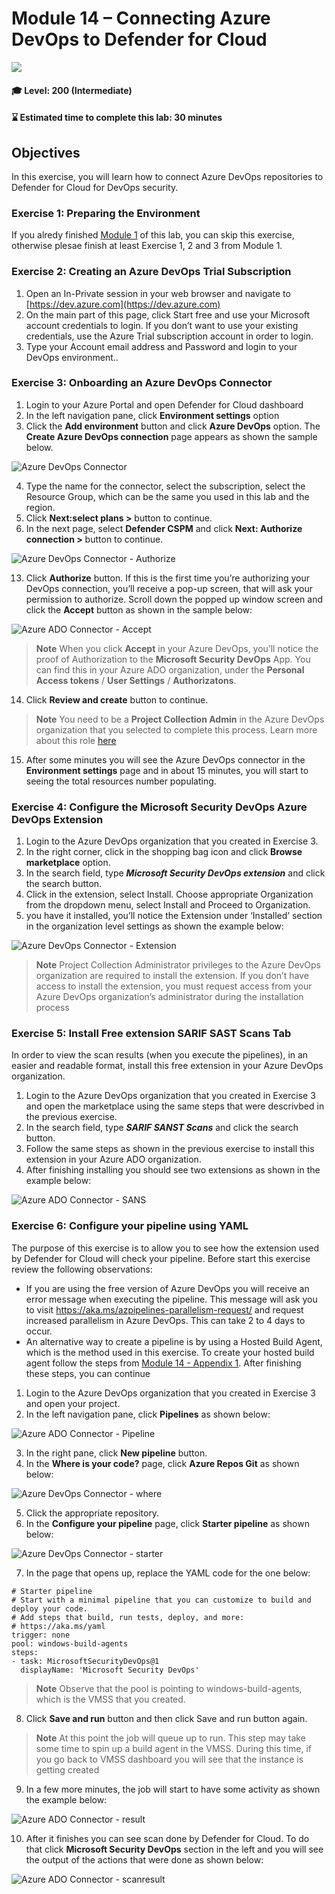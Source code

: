 # Module 14 – Connecting Azure DevOps to Defender for Cloud

<p align="left"><img src="../Images/asc-labs-intermediate.gif?raw=true"></p>

#### 🎓 Level: 200 (Intermediate)
#### ⌛ Estimated time to complete this lab: 30 minutes

## Objectives
In this exercise, you will learn how to connect Azure DevOps repositories to Defender for Cloud for DevOps security.

### Exercise 1: Preparing the Environment

If you alredy finished [Module 1](https://github.com/Azure/Microsoft-Defender-for-Cloud/blob/main/Labs/Modules/Module-1-Preparing-the-Environment.md) of this lab, you can skip this exercise, otherwise plesae finish at least Exercise 1, 2 and 3 from Module 1.

### Exercise 2: Creating an Azure DevOps Trial Subscription

1.	Open an In-Private session in your web browser and navigate to [https://dev.azure.com](https://dev.azure.com)
2.	On the main part of this page, click Start free and use your Microsoft account credentials to login. If you don’t want to use your existing credentials, use the Azure Trial subscription account in order to login.
3.	Type your Account email address and Password and login to your DevOps environment..

### Exercise 3: Onboarding an Azure DevOps Connector

1.	Login to your Azure Portal and open Defender for Cloud dashboard
2.	In the left navigation pane, click **Environment settings** option
3.	Click the **Add environment** button and click **Azure DevOps** option. The **Create Azure DevOps connection** page appears as shown the sample below.

![Azure DevOps Connector](../Images/M14_Fig1.PNG?raw=true)

4.	Type the name for the connector, select the subscription, select the Resource Group, which can be the same you used in this lab and the region. 
11.	Click **Next:select plans >** button to continue.
12.	In the next page, select **Defender CSPM** and click **Next: Authorize connection >** button to continue.

![Azure DevOps Connector - Authorize](../Images/M14_Fig2.PNG?raw=true)


13.	Click **Authorize** button. If this is the first time you’re authorizing your DevOps connection, you’ll receive a pop-up screen, that will ask your permission to authorize. Scroll down the popped up window screen and click the **Accept** button as shown in the sample below:

![Azure ADO Connector - Accept](../Images/M14_Fig3.PNG?raw=true)


> **Note** When you click **Accept** in your Azure DevOps, you’ll notice the proof of Authorization to the **Microsoft Security DevOps** App. You can find this in your Azure ADO organization, under the **Personal Access tokens** / **User Settings** / **Authorizatons**.  


14.	Click **Review and create** button to continue.


> **Note** You need to be a **Project Collection Admin** in the Azure DevOps organization that you selected to complete this process. Learn more about this role [here](https://learn.microsoft.com/en-us/azure/devops/organizations/settings/about-settings?view=azure-devops&WT.mc_id=Portal-Microsoft_Azure_Security_DevOps#project-collection-administrator-pca-role-and-managing-collections-of-projects)


15.	After some minutes you will see the Azure DevOps connector in the **Environment settings** page and in about 15 minutes, you will start to seeing the total resources number populating.

### Exercise 4: Configure the Microsoft Security DevOps Azure DevOps Extension

1.	Login to the Azure DevOps organization that you created in Exercise 3.
2.	In the right corner, click in the shopping bag icon and click **Browse marketplace** option.
3.	In the search field, type ***Microsoft Security DevOps extension*** and click the search button.
4.	Click in the extension, select Install. Choose appropriate Organization from the dropdown menu, select Install and Proceed to Organization.
5.	 you have it installed, you’ll notice the Extension under ‘Installed’ section in the organization level settings as shown the example below:

![Azure DevOps Connector - Extension](../Images/M14_Fig5.PNG?raw=true)


> **Note** Project Collection Administrator privileges to the Azure DevOps organization are required to install the extension. If you don’t have access to install the extension, you must request access from your Azure DevOps organization’s administrator during the installation process


### Exercise 5: Install Free extension SARIF SAST Scans Tab

In order to view the scan results (when you execute the pipelines), in an easier and readable format, install this free extension in your Azure DevOps organization.

1.	Login to the Azure DevOps organization that you created in Exercise 3 and open the marketplace using the same steps that were descrivbed in the previous exercise.
2.	In the search field, type ***SARIF SANST Scans*** and click the search button.
3.	Follow the same steps as shown in the previous exercise to install this extension in your Azure ADO organization.
4.	After finishing installing you should see two extensions as shown in the example below:

![Azure ADO Connector - SANS](../Images/M14_Fig6.PNG?raw=true)

### Exercise 6: Configure your pipeline using YAML 

The purpose of this exercise is to allow you to see how the extension used by Defender for Cloud will check your pipeline. Before start this exercise review the following observations:
- If you are using the free version of Azure DevOps you will receive an error message when executing the pipeline. This message will ask you to visit  https://aka.ms/azpipelines-parallelism-request/ and request increased parallelism in Azure DevOps. This can take 2 to 4 days to occur.
- An alternative way to create a pipeline is by using a Hosted Build Agent, which is the method used in this exercise. To create your hosted build agent follow the steps from [Module 14 - Appendix 1](Module14-Appendix1.pdf). After finishing these steps, you can continue

1. Login to the Azure DevOps organization that you created in Exercise 3 and open your project.
2. In the left navigation pane, click **Pipelines** as shown below:

![Azure ADO Connector - Pipeline](../Images/M14_Fig7.PNG?raw=true)

3. In the right pane, click **New pipeline** button.
4. In the **Where is your code?** page, click **Azure Repos Git** as shown below: 

![Azure DevOps Connector - where](../Images/M14_Fig8.PNG?raw=true)

5. Click the appropriate repository.
6. In the **Configure your pipeline** page, click **Starter pipeline** as shown below: 

![Azure DevOps Connector - starter](../Images/M14_Fig9.PNG?raw=true)

7. In the page that opens up, replace the YAML code for the one below:

```
# Starter pipeline
# Start with a minimal pipeline that you can customize to build and deploy your code.
# Add steps that build, run tests, deploy, and more:
# https://aka.ms/yaml
trigger: none
pool: windows-build-agents
steps:
- task: MicrosoftSecurityDevOps@1
  displayName: 'Microsoft Security DevOps'
```

> **Note** Observe that the pool is pointing to windows-build-agents, which is the VMSS that you created.

8. Click **Save and run** button and then click Save and run button again.


> **Note** At this point the job will queue up to run. This step may take some time to spin up a build agent in the VMSS. During this time, if you go back to VMSS dashboard you will see that the instance is getting created

9. In a few more minutes, the job will start to have some activity as shown the example below:

![Azure ADO Connector - result](../Images/M14_Fig10.PNG?raw=true)

10. After it finishes you can see scan done by Defender for Cloud. To do that click **Microsoft Security DevOps** section in the left and you will see the output of the actions that were done as shown below:

![Azure ADO Connector - scanresult](../Images/M14_Fig11.PNG?raw=true)



